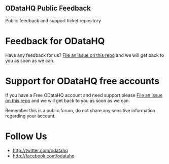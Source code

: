 ## ODataHQ Public Feedback

Public feedback and support ticket repository

# Feedback for ODataHQ

Have any feedback for us? [File an issue on this repo](https://github.com/odatahq/Feedback/issues/new) and we will get back to you as soon as we can.

# Support for ODataHQ free accounts

If you have a Free ODataHQ account and need support please [File an issue on this repo](https://github.com/odatahq/Feedback/issues/new) and we will get back to you as soon as we can.

Remember this is a public forum, do not share any sensitive information regarding your account.

# Follow Us

+ http://twitter.com/odatahq
+ http://facebook.com/odatahq

